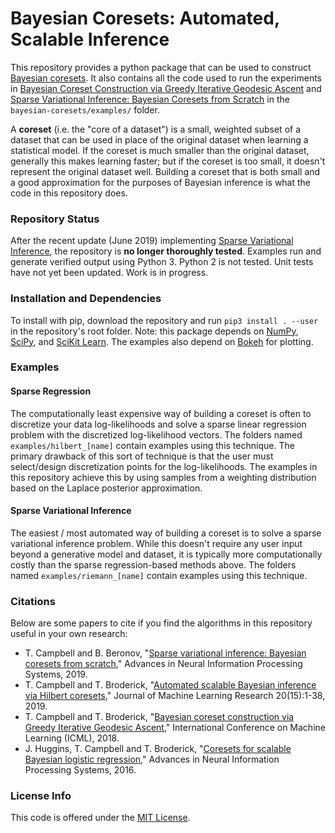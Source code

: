 # Bayesian Coresets: Automated, Scalable Inference

This repository provides a python package that can be used to construct [Bayesian coresets](http://arxiv.org/abs/1710.05053). It also contains all the code used to run the experiments in [Bayesian Coreset Construction via Greedy Iterative Geodesic Ascent](https://arxiv.org/abs/1802.01737) and [Sparse Variational Inference: Bayesian Coresets from Scratch](https://arxiv.org/abs/1906.03329) in the `bayesian-coresets/examples/` folder.

A **coreset** (i.e. the "core of a dataset") is a small, weighted subset of a dataset that can be used in place of the original dataset when learning a statistical model. If the coreset is much smaller than the original dataset, generally this makes learning faster; but if the coreset is too small, it doesn't represent the original dataset well. Building a coreset that is both small and a good approximation for the purposes of Bayesian inference is what the code in this repository does.

### Repository Status

After the recent update (June 2019) implementing [Sparse Variational Inference](https://arxiv.org/abs/1906.03329), the repository is **no longer thoroughly tested**. Examples run and generate verified output using Python 3. Python 2 is not tested. Unit tests have not yet been updated. Work is in progress.

### Installation and Dependencies

To install with pip, download the repository and run `pip3 install . --user` in the repository's root folder. Note: this package depends on [NumPy](http://www.numpy.org), [SciPy](https://www.scipy.org), and [SciKit Learn](https://scikit-learn.org).
The examples also depend on [Bokeh](https://bokeh.pydata.org/en/latest) for plotting.

### Examples 

#### Sparse Regression

The computationally least expensive way of building a coreset is often to discretize your data log-likelihoods and solve a sparse linear regression problem with the discretized log-likelihood vectors. 
The folders named `examples/hilbert_[name]` contain examples using this technique. The primary drawback of this sort of technique is that the user must select/design
discretization points for the log-likelihoods. The examples in this repository achieve this by using samples from a weighting distribution based on the Laplace posterior approximation. 

#### Sparse Variational Inference

The easiest / most automated way of building a coreset is to solve a sparse variational inference problem. While this doesn't require any user input beyond a generative model and dataset, it is typically more computationally costly than the sparse regression-based methods above. The folders named `examples/riemann_[name]` contain examples using this technique.

### Citations

Below are some papers to cite if you find the algorithms in this repository useful in your own research:


* T. Campbell and B. Beronov, "[Sparse variational inference: Bayesian coresets from scratch](https://arxiv.org/abs/1906.03329)," Advances in Neural Information Processing Systems, 2019.
* T. Campbell and T. Broderick, "[Automated scalable Bayesian inference via Hilbert coresets](https://arxiv.org/abs/1710.05053)," Journal of Machine Learning Research 20(15):1-38, 2019.
* T. Campbell and T. Broderick, "[Bayesian coreset construction via Greedy Iterative Geodesic Ascent](https://arxiv.org/abs/1802.01737)," International Conference on Machine Learning (ICML), 2018.
* J. Huggins, T. Campbell and T. Broderick, "[Coresets for scalable Bayesian logistic regression](https://arxiv.org/abs/1605.06423)," Advances in Neural Information Processing Systems, 2016.

### License Info

This code is offered under the [MIT License](https://opensource.org/licenses/MIT).
